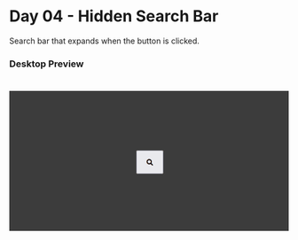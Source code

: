 # Day 04 - Hidden Search Bar

Search bar that expands when the button is clicked.

### Desktop Preview

<h1 align="center">
  <img alt="Desktop preview" src="imgs/preview-imgs/desktop.gif" />
</h1>
